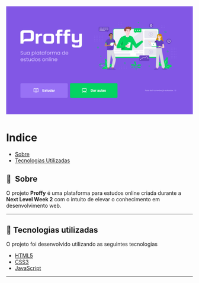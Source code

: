 <h1 align="center">
    <img src="images/Proffy.png">
</h1>

# Indice

- [Sobre](#-sobre)
- [Tecnologias Utilizadas](#-tecnologias-utilizadas)

## 🔖&nbsp; Sobre

O projeto **Proffy** é uma plataforma para estudos online criada durante a **Next Level Week 2** com o intuito de elevar o conhecimento em desenvolvimento web.

---

## 🚀 Tecnologias utilizadas

O projeto foi desenvolvido utilizando as seguintes tecnologias

- [HTML5](www.w3schools.com/html/)
- [CSS3](https://www.w3schools.com/css/)
- [JavaScript](https://www.javascript.com)

---
